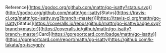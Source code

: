 Reference](https://godoc.org/github.com/mattn/go-isatty?status.svg)](http://godoc.org/github.com/mattn/go-isatty)Status](https://travis-ci.org/mattn/go-isatty.svg?branch=master)](https://travis-ci.org/mattn/go-isatty)Status](https://coveralls.io/repos/github/mattn/go-isatty/badge.svg?branch=master)](https://coveralls.io/github/mattn/go-isatty?branch=master)Card](https://goreportcard.com/badge/mattn/go-isatty)](https://goreportcard.com/report/mattn/go-isatty)https://github.com/k-takata/go-iscygpty